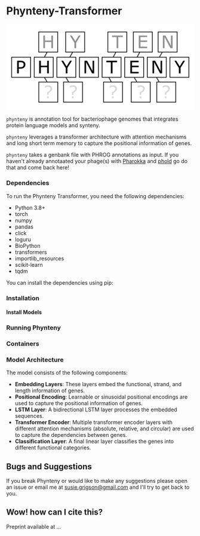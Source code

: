# Phynteny-Transformer
![Phynteny Transformer Logo](phynteny_logo.png)

`phynteny` is annotation tool for bacteriophage genomes that integrates protein language models and synteny. 

`phynteny` leverages a transformer architecture with attention mechanisms and long short term memory to capture the positional information of genes.

`phynteny` takes a genbank file with PHROG annotations as input. If you haven't already annotaated your phage(s) with [Pharokka](https://github.com/gbouras13/pharokka) and [phold](https://github.com/gbouras13/phold) go do that and come back here! 

### Dependencies

To run the Phynteny Transformer, you need the following dependencies:

- Python 3.8+
- torch
- numpy
- pandas
- click
- loguru
- BioPython
- transformers
- importlib_resources
- scikit-learn
- tqdm

You can install the dependencies using pip:

### Installation 

#### Install Models 



### Running Phynteny 


### Containers 


### Model Architecture

The model consists of the following components:
- **Embedding Layers**: These layers embed the functional, strand, and length information of genes.
- **Positional Encoding**: Learnable or sinusoidal positional encodings are used to capture the positional information of genes.
- **LSTM Layer**: A bidirectional LSTM layer processes the embedded sequences.
- **Transformer Encoder**: Multiple transformer encoder layers with different attention mechanisms (absolute, relative, and circular) are used to capture the dependencies between genes.
- **Classification Layer**: A final linear layer classifies the genes into different functional categories.





## Bugs and Suggestions 
If you break Phynteny or would like to make any suggestions please open an issue or email me at susie.grigson@gmail.com and I'll try to get back to you. 

## Wow! how can I cite this?
Preprint available at ...
